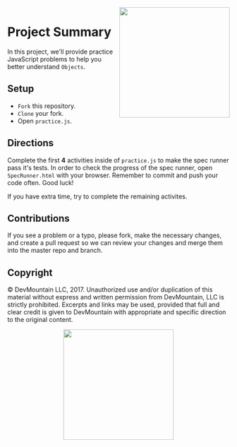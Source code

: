 <img src="https://devmounta.in/img/logowhiteblue.png" width="250" align="right">

# Project Summary

In this project, we'll provide practice JavaScript problems to help you better understand `Objects`.

## Setup

* `Fork` this repository.
* `Clone` your fork.
* Open `practice.js`.

## Directions

Complete the first <b>4</b> activities inside of `practice.js` to make the spec runner pass it's tests. In order to check the progress of the spec runner, open `SpecRunner.html` with your browser. Remember to commit and push your code often. Good luck!

If you have extra time, try to complete the remaining activites.

## Contributions

If you see a problem or a typo, please fork, make the necessary changes, and create a pull request so we can review your changes and merge them into the master repo and branch.

## Copyright

© DevMountain LLC, 2017. Unauthorized use and/or duplication of this material without express and written permission from DevMountain, LLC is strictly prohibited. Excerpts and links may be used, provided that full and clear credit is given to DevMountain with appropriate and specific direction to the original content.

<p align="center">
<img src="https://devmounta.in/img/logowhiteblue.png" width="250">
</p>
